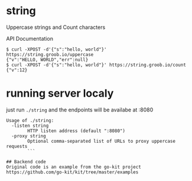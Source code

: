 # string
Uppercase strings and Count characters


API Documentation
```
$ curl -XPOST -d'{"s":"hello, world"}' https://string.groob.io/uppercase
{"v":"HELLO, WORLD","err":null}
$ curl -XPOST -d'{"s":"hello, world"}' https://string.groob.io/count
{"v":12}
```

# running server localy
just run `./string` and the endpoints will be availabe at :8080
```
Usage of ./string:
  -listen string
        HTTP listen address (default ":8080")
  -proxy string
        Optional comma-separated list of URLs to proxy uppercase requests
        ```

## Backend code
Original code is an example from the go-kit project
https://github.com/go-kit/kit/tree/master/examples
